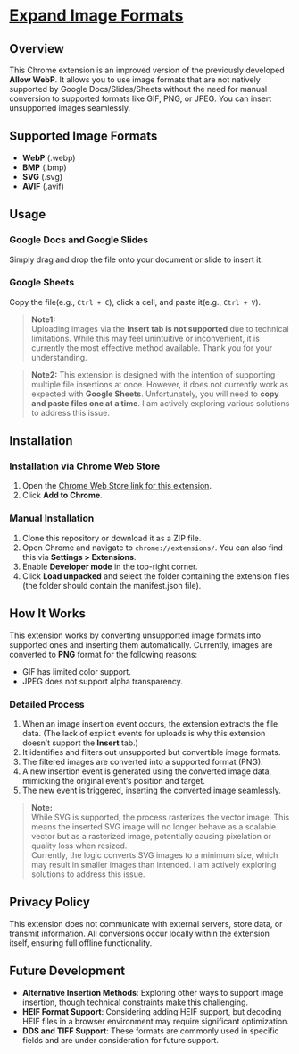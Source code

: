 # [Expand Image Formats](https://github.com/MeteorClear/Expand-Image-Formats)

## Overview
This Chrome extension is an improved version of the previously developed **Allow WebP**. It allows you to use image formats that are not natively supported by Google Docs/Slides/Sheets without the need for manual conversion to supported formats like GIF, PNG, or JPEG. You can insert unsupported images seamlessly.


## Supported Image Formats
- **WebP** (.webp)  
- **BMP** (.bmp)  
- **SVG** (.svg)  
- **AVIF** (.avif)  


## Usage

### Google Docs and Google Slides  
Simply drag and drop the file onto your document or slide to insert it.

### Google Sheets  
Copy the file(e.g., `Ctrl + C`), click a cell, and paste it(e.g., `Ctrl + V`).

> **Note1:**  
> Uploading images via the **Insert tab is not supported** due to technical limitations. While this may feel unintuitive or inconvenient, it is currently the most effective method available. Thank you for your understanding.  

> **Note2:**
> This extension is designed with the intention of supporting multiple file insertions at once. However, it does not currently work as expected with **Google Sheets**. Unfortunately, you will need to **copy and paste files one at a time**. I am actively exploring various solutions to address this issue.


## Installation

### Installation via Chrome Web Store  
1. Open the [Chrome Web Store link for this extension](https://chromewebstore.google.com/detail/expand-image-formats/bcdfbjbdmdcijfoombbllikkjlpmnikk).  
2. Click **Add to Chrome**.

### Manual Installation  
1. Clone this repository or download it as a ZIP file.  
2. Open Chrome and navigate to `chrome://extensions/`. You can also find this via **Settings > Extensions**.  
3. Enable **Developer mode** in the top-right corner.  
4. Click **Load unpacked** and select the folder containing the extension files (the folder should contain the manifest.json file).


## How It Works  
This extension works by converting unsupported image formats into supported ones and inserting them automatically. 
Currently, images are converted to **PNG** format for the following reasons:  
- GIF has limited color support.  
- JPEG does not support alpha transparency.  

### Detailed Process  
1. When an image insertion event occurs, the extension extracts the file data. (The lack of explicit events for uploads is why this extension doesn’t support the **Insert** tab.)  
2. It identifies and filters out unsupported but convertible image formats.  
3. The filtered images are converted into a supported format (PNG).  
4. A new insertion event is generated using the converted image data, mimicking the original event’s position and target.  
5. The new event is triggered, inserting the converted image seamlessly.

> **Note:**  
> While SVG is supported, the process rasterizes the vector image. This means the inserted SVG image will no longer behave as a scalable vector but as a rasterized image, potentially causing pixelation or quality loss when resized.  
> Currently, the logic converts SVG images to a minimum size, which may result in smaller images than intended. I am actively exploring solutions to address this issue.


## Privacy Policy  
This extension does not communicate with external servers, store data, or transmit information. All conversions occur locally within the extension itself, ensuring full offline functionality.


## Future Development  
- **Alternative Insertion Methods**: Exploring other ways to support image insertion, though technical constraints make this challenging.  
- **HEIF Format Support**: Considering adding HEIF support, but decoding HEIF files in a browser environment may require significant optimization.  
- **DDS and TIFF Support**: These formats are commonly used in specific fields and are under consideration for future support.
